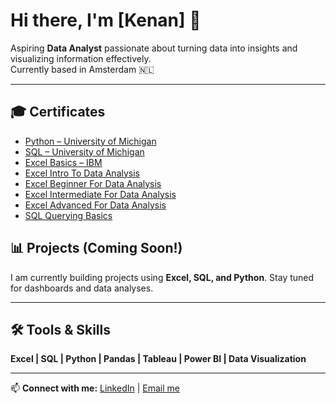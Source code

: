# Hi there, I'm [Kenan] 👋

Aspiring **Data Analyst** passionate about turning data into insights and visualizing information effectively.  
Currently based in Amsterdam 🇳🇱  

---
## 🎓 Certificates

- [Python – University of Michigan](certificates/pythonmichiganuniversty.png)
- [SQL – University of Michigan](certificates/sqlmichiganuniversty.png)
- [Excel Basics – IBM](certificates/excelbasicsibm.jpeg)
- [Excel Intro To Data Analysis](certificates/excelintro.png)
- [Excel Beginner For Data Analysis](certificates/excelbeginner.png)
- [Excel Intermediate For Data Analysis](certificates/excelintermediate.png)
- [Excel Advanced For Data Analysis](certificates/exceladvanced.png)
- [SQL Querying Basics](certificates/sqlquerybasics.png)



## 📊 Projects (Coming Soon!)
I am currently building projects using **Excel, SQL, and Python**. Stay tuned for dashboards and data analyses.  

---

## 🛠️ Tools & Skills
**Excel | SQL | Python | Pandas | Tableau | Power BI | Data Visualization**

---

📫 **Connect with me:** [LinkedIn](https://www.linkedin.com/in/kenan-tufan-k-263000308/) | [Email me](kenantkurt@gmail.com)
